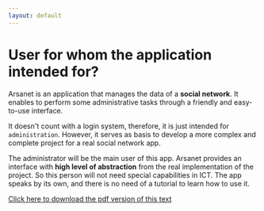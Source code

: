 ```yaml
---
layout: default
---
```


# User for whom the application intended for?

Arsanet is an application that manages the data of a **social network**. It enables to perform some administrative tasks through a friendly
and easy-to-use interface.

It doesn't count with a login system, therefore, it is just intended for `administration`. However, it serves as basis to develop a more
complex and complete project for a real social network app.

The administrator will be the main user of this app. Arsanet provides an interface with **high level of abstraction** from the real
implementation of the project. So this person will not need special capabilities in ICT. The app speaks by its own, and there is no need of
a tutorial to learn how to use it.

[Click here to download the pdf version of this text](docs/doc_arsanet.pdf)